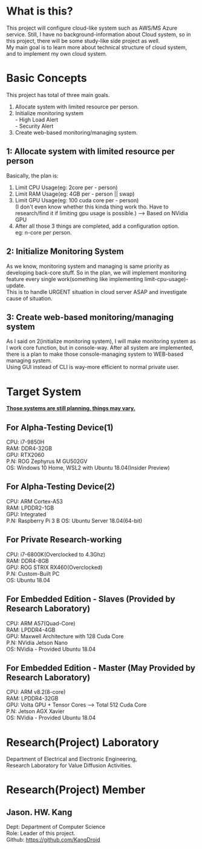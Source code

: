 What is this?
=============
This project will configure cloud-like system such as AWS/MS Azure service.
Still, I have no background-information about Cloud system, so in this project, there will be some study-like side project as well.<br>
My main goal is to learn more about technical structure of cloud system, and to implement my own cloud system.

Basic Concepts
===============
This project has total of three main goals.
1. Allocate system with limited resource per person.
2. Initialize monitoring system<br>- High Load Alert<br>- Security Alert
3. Create web-based monitoring/managing system.

1: Allocate system with limited resource per person
---------------------------------------------------
Basically, the plan is:
1. Limit CPU Usage(eg: 2core per - person)
2. Limit RAM Usage(eg: 4GB per - person || swap)
3. Limit GPU Usage(eg: 100 cuda core per - person)<br>(I don't even know whether this kinda thing work tho. Have to research/find it if limiting gpu usage is possible.) --> Based on NVidia GPU
4. After all those 3 things are completed, add a configuration option.<br>
   eg: n-core per person.

2: Initialize Monitoring System
-------------------------------
As we know, monitoring system and managing is same priority as developing back-core stuff. So in the plan, we will implement monitoring feature every single work(something like implementing limit-cpu-usage)-update.<br>
This is to handle URGENT situation in cloud server ASAP and investigate cause of situation.

3: Create web-based monitoring/managing system
-----------------------------------------------
As I said on 2(initialize monitoring system), I will make monitoring system as I work core function, but in console-way. After all system are implemented, there is a plan to make those console-managing system to WEB-based managing system.<br>
Using GUI instead of CLI is way-more efficient to normal private user.


Target System
==============
<b><u>Those systems are still planning, things may vary.</u></b>

For Alpha-Testing Device(1)
-------------------------
CPU: i7-9850H<br>
RAM: DDR4-32GB<br>
GPU: RTX2060<br>
P.N: ROG Zephyrus M GU502GV<br>
OS: Windows 10 Home, WSL2 with Ubuntu 18.04(Insider Preview)<br>

For Alpha-Testing Device(2)
---------------------------
CPU: ARM Cortex-A53<br>
RAM: LPDDR2-1GB<br>
GPU: Integrated<br>
P.N: Raspberry Pi 3 B
OS: Ubuntu Server 18.04(64-bit)<br>

For Private Research-working
-----------------------------
CPU: i7-6800K(Overclocked to 4.3Ghz)<br>
RAM: DDR4-8GB<br>
GPU: ROG STRIX RX460(Overclocked)<br>
P.N: Custom-Built PC<br>
OS: Ubuntu 18.04<br>

For Embedded Edition - Slaves (Provided by Research Laboratory)
-------------------------------------------------------
CPU: ARM A57(Quad-Core)<br>
RAM: LPDDR4-4GB<br>
GPU: Maxwell Architecture with 128 Cuda Core<br>
P.N: NVidia Jetson Nano<br>
OS: NVidia - Provided Ubuntu 18.04 <br>

For Embedded Edition - Master (May Provided by Research Laboratory)
-------------------------------------------------------------------
CPU: ARM v8.2(8-core)<br>
RAM: LPDDR4-32GB<br>
GPU: Volta GPU + Tensor Cores --> Total 512 Cuda Core<br>
P.N: Jetson AGX Xavier<br>
OS: NVidia - Provided Ubuntu 18.04 <br>

Research(Project) Laboratory
============================
Department of Electrical and Electronic Engineering, <br>
Research Laboratory for Value Diffusion Activities.<br>

Research(Project) Member
===============
Jason. HW. Kang
-----------
Dept: Department of Computer Science<br>
Role: Leader of this project.<br>
Github: https://github.com/KangDroid